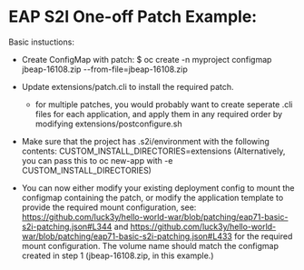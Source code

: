 EAP S2I One-off Patch Example:
===============

Basic instuctions: 

- Create ConfigMap with patch:
   $ oc create -n myproject configmap jbeap-16108.zip --from-file=jbeap-16108.zip

- Update extensions/patch.cli to install the required patch.
   - for multiple patches, you would probably want to create seperate .cli files for each application, and apply them in any required order by modifying extensions/postconfigure.sh

- Make sure that the project has .s2i/environment with the following contents:
    CUSTOM_INSTALL_DIRECTORIES=extensions
  (Alternatively, you can pass this to oc new-app with -e CUSTOM_INSTALL_DIRECTORIES)

- You can now either modify your existing deployment config to mount the configmap containing the patch, or modify the application template to provide the required mount configuration, see: https://github.com/luck3y/hello-world-war/blob/patching/eap71-basic-s2i-patching.json#L344 and https://github.com/luck3y/hello-world-war/blob/patching/eap71-basic-s2i-patching.json#L433 for the required mount configuration. The volume name should match the configmap created in step 1 (jbeap-16108.zip, in this example.) 

